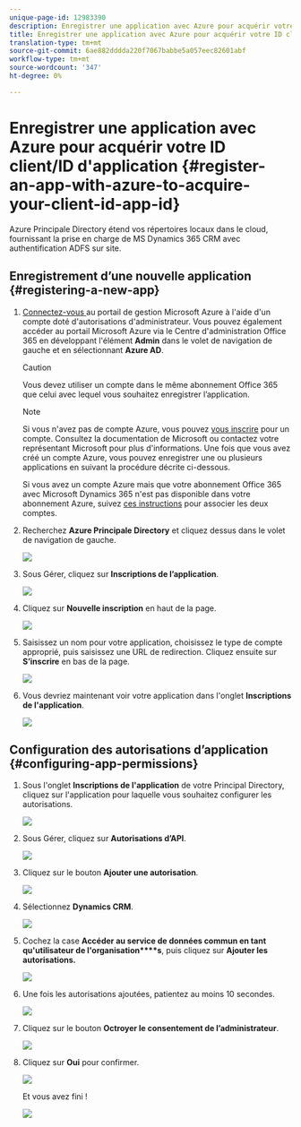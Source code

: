 ```yaml
---
unique-page-id: 12983390
description: Enregistrer une application avec Azure pour acquérir votre ID client/ID d'application - Documents marketing - Documentation du produit
title: Enregistrer une application avec Azure pour acquérir votre ID client/ID d'application
translation-type: tm+mt
source-git-commit: 6ae882dddda220f7067babbe5a057eec82601abf
workflow-type: tm+mt
source-wordcount: '347'
ht-degree: 0%

---
```



# Enregistrer une application avec Azure pour acquérir votre ID client/ID d&#39;application {#register-an-app-with-azure-to-acquire-your-client-id-app-id}

Azure Principale Directory étend vos répertoires locaux dans le cloud, fournissant la prise en charge de MS Dynamics 365 CRM avec authentification ADFS sur site.

## Enregistrement d’une nouvelle application {#registering-a-new-app}

1. [Connectez-vous ](https://manage.windowsazure.com/) au portail de gestion Microsoft Azure à l&#39;aide d&#39;un compte doté d&#39;autorisations d&#39;administrateur. Vous pouvez également accéder au portail Microsoft Azure via le Centre d&#39;administration Office 365 en développant l&#39;élément **Admin** dans le volet de navigation de gauche et en sélectionnant **Azure AD**.

   >[!CAUTION]
   >
   >Vous devez utiliser un compte dans le même abonnement Office 365 que celui avec lequel vous souhaitez enregistrer l’application.

   >[!NOTE]
   >
   >Si vous n&#39;avez pas de compte Azure, vous pouvez [vous inscrire](https://azure.microsoft.com/en-us/free/) pour un compte. Consultez la documentation de Microsoft ou contactez votre représentant Microsoft pour plus d&#39;informations. Une fois que vous avez créé un compte Azure, vous pouvez enregistrer une ou plusieurs applications en suivant la procédure décrite ci-dessous.
   >
   >
   >Si vous avez un compte Azure mais que votre abonnement Office 365 avec Microsoft Dynamics 365 n&#39;est pas disponible dans votre abonnement Azure, suivez [ces instructions](https://msdn.microsoft.com/office/office365/howto/setup-development-environment#bk_CreateAzureSubscription) pour associer les deux comptes.

1. Recherchez **Azure Principale Directory** et cliquez dessus dans le volet de navigation de gauche.

   ![](assets/two.png)

1. Sous Gérer, cliquez sur **Inscriptions de l’application**.

   ![](assets/three.png)

1. Cliquez sur **Nouvelle inscription** en haut de la page.

   ![](assets/four.png)

1. Saisissez un nom pour votre application, choisissez le type de compte approprié, puis saisissez une URL de redirection. Cliquez ensuite sur **S’inscrire** en bas de la page.

   ![](assets/five.png)

1. Vous devriez maintenant voir votre application dans l&#39;onglet **Inscriptions de l&#39;application**.

   ![](assets/six.png)

## Configuration des autorisations d’application {#configuring-app-permissions}

1. Sous l&#39;onglet **Inscriptions de l&#39;application** de votre Principal Directory, cliquez sur l&#39;application pour laquelle vous souhaitez configurer les autorisations.

   ![](assets/seven.png)

1. Sous Gérer, cliquez sur **Autorisations d’API**.

   ![](assets/eight.png)

1. Cliquez sur le bouton **Ajouter une autorisation**.

   ![](assets/nine.png)

1. Sélectionnez **Dynamics CRM**.

   ![](assets/ten.png)

1. Cochez la case **Accéder au service de données commun en tant qu&#39;utilisateur de l&#39;organisation****s**, puis cliquez sur **Ajouter les autorisations.**

   ![](assets/eleven.png)

1. Une fois les autorisations ajoutées, patientez au moins 10 secondes.

   ![](assets/twelve.png)

1. Cliquez sur le bouton **Octroyer le consentement de l’administrateur**.

   ![](assets/thirteen.png)

1. Cliquez sur **Oui** pour confirmer.

   ![](assets/fourteen.png)

   Et vous avez fini !

   ![](assets/fifteen.png)

